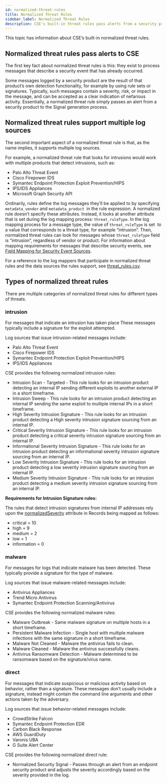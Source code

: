 ```yaml
---
id: normalized-threat-rules
title: Normalized Threat Rules
sidebar_label: Normalized Threat Rules
description: CSE's built-in threat rules pass alerts from a security product to the Signal generation process, and are normalized work across multiple security products.
---
```




This topic has information about CSE’s built-in normalized threat rules.

## Normalized threat rules pass alerts to CSE

The first key fact about normalized threat rules is this: they exist to process messages that describe a security event that has already
occurred. 

Some messages logged by a security product are the result of that product’s own detection functionality, for example by using rule sets or signatures. Typically, such messages contain a severity, risk, or impact in the message, and can be accepted as a clear indication of nefarious activity. Essentially, a normalized threat rule simply passes an alert from a security product to the Signal generation process.  

## Normalized threat rules support multiple log sources

The second important aspect of a normalized threat rule is that, as the name implies, it supports multiple log sources.   

For example, a normalized threat rule that looks for intrusions would work with multiple products that detect intrusions, such as:

* Palo Alto Threat Event
* Cisco Firepower IDS
* Symantec Endpoint Protection Exploit Prevention/HIPS
* IPS/IDS Appliances
* Microsoft Graph Security API

Ordinarily, rules define the log messages they’ll be applied to by specifying `metadata_vendor` and `metadata_product `in the rule expression. A normalized rule doesn’t specify these attributes. Instead, it looks at another attribute that is set during the log mapping process: `threat_ruleType`. In the log mapping process for a message type, the value of `threat_ruleType` is set  to a value that corresponds to a threat type, for example “intrusion”. Then, normalized threat rules can look for messages whose `threat_ruleType` field is “intrusion”, regardless of vendor or product. For information about mapping requirements for messages that describe security events, see [Field Mapping for Security Event Sources](../cse-schema/field-mapping-security-event-sources.md).

<!--
threat_rules.csv comes from https://github.com/jasklabs/content-catalog/blob/master/rules/threat_rules.csv
-->

For a reference to the log mappers that participate in normalized threat rules and the data sources the rules support, see [threat_rules.csv](https://github.com/jasklabs/content-catalog/blob/master/rules/threat_rules.csv).

## Types of normalized threat rules 

There are multiple categories of normalized threat rules for different types of threats.

### intrusion

For messages that indicate an intrusion has taken place These messages typically include a signature for the exploit attempted. 

Log sources that issue intrusion-related messages include:

* Palo Alto Threat Event
* Cisco Firepower IDS
* Symantec Endpoint Protection Exploit Prevention/HIPS
* IPS/IDS Appliances

CSE provides the following normalized intrusion rules:

* Intrusion Scan - Targeted - This rule looks for an intrusion product detecting an internal IP sending different exploits to another external IP in a short timeframe.
* Intrusion Sweep - This rule looks for an intrusion product detecting an internal IP sending the same exploit to multiple internal IPs in a short timeframe.
* High Severity Intrusion Signature - This rule looks for an intrusion product detecting a High severity intrusion signature sourcing from an internal IP.
* Critical Severity Intrusion Signature - This rule looks for an intrusion product detecting a critical severity intrusion signature sourcing from an internal IP.
* Informational Severity Intrusion Signature - This rule looks for an intrusion product detecting an informational severity intrusion signature sourcing from an internal IP.
* Low Severity Intrusion Signature - This rule looks for an intrusion product detecting a low severity intrusion signature sourcing from an internal IP. 
* Medium Severity Intrusion Signature - This rule looks for an intrusion product detecting a medium severity intrusion signature sourcing from an internal IP.

**Requirements for Intrusion Signature rules:**

The rules that detect intrusion signatures from internal IP addresses rely upon the [normalizedSeverity](../cse-schema/schema-attributes.md) attribute in Records being mapped as follows:

* critical = 10
* high = 9
* medium = 2
* low = 1
* information = 0

### malware

For messages for logs that indicate malware has been detected. These typically provide a signature for the type of malware.

Log sources that issue malware-related messages include:

* Antivirus Appliances
* Trend Micro Antivirus
* Symantec Endpoint Protection Scanning/Antivirus

CSE provides the following normalized malware rules:

* Malware Outbreak - Same malware signature on multiple hosts in a short timeframe.
* Persistent Malware Infection - Single host with multiple malware infections with the same signature in a short timeframe.
* Malware Not Cleaned - Malware the antivirus fails to clean.
* Malware Cleaned - Malware the antivirus successfully cleans.
* Antivirus Ransomware Detection - Malware determined to be ransomware based on the signature/virus name.

### direct

For messages that indicate suspicious or malicious activity based on behavior, rather than a signature. These messages don’t usually include a signature, instead might contain the command line arguments and other actions taken by the adversary.

Log sources that issue behavior-related messages include:

* CrowdStrike Falcon
* Symantec Endpoint Protection EDR
* Carbon Black Response
* AWS GuardDuty
* Varonis UBA
* G Suite Alert Center    

CSE provides the following normalized direct rule:

* Normalized Security Signal - Passes through an alert from an endpoint security product and adjusts the severity accordingly based on the severity provided in the log.
